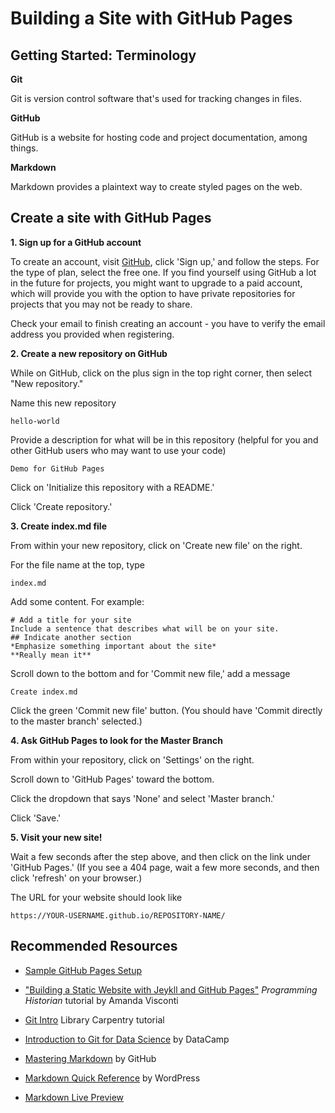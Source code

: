 # Building a Site with GitHub Pages

## Getting Started: Terminology

**Git** 

Git is version control software that's used for tracking changes in files. 

**GitHub** 

GitHub is a website for hosting code and project documentation, among things.  

**Markdown**  

Markdown provides a plaintext way to create styled pages on the web. 

## Create a site with GitHub Pages

**1. Sign up for a GitHub account**

To create an account, visit [GitHub](https://github.com/), click 'Sign up,' and follow the steps. For the type of plan, select the free one. If you find yourself using GitHub a lot in the future for projects, you might want to upgrade to a paid account, which will provide you with the option to have private repositories for projects that you may not be ready to share.

Check your email to finish creating an account - you have to verify the email address you provided when registering.

**2. Create a new repository on GitHub**    

While on GitHub, click on the plus sign in the top right corner, then select "New repository." 

Name this new repository
```
hello-world
```

Provide a description for what will be in this repository (helpful for you and other GitHub users who may want to use your code)
```
Demo for GitHub Pages
```

Click on 'Initialize this repository with a README.'

Click 'Create repository.'

**3. Create index.md file**

From within your new repository, click on 'Create new file' on the right. 

For the file name at the top, type
```
index.md
```

Add some content. For example:  
```
# Add a title for your site  
Include a sentence that describes what will be on your site.
## Indicate another section
*Emphasize something important about the site*  
**Really mean it**
```

Scroll down to the bottom and for 'Commit new file,' add a message
```
Create index.md
```

Click the green 'Commit new file' button. (You should have 'Commit directly to the master branch' selected.)

**4. Ask GitHub Pages to look for the Master Branch**

From within your repository, click on 'Settings' on the right.

Scroll down to 'GitHub Pages' toward the bottom.

Click the dropdown that says 'None' and select 'Master branch.'

Click 'Save.' 

**5. Visit your new site!**

Wait a few seconds after the step above, and then click on the link under 'GitHub Pages.' (If you see a 404 page, wait a few more seconds, and then click 'refresh' on your browser.) 

The URL for your website should look like
```
https://YOUR-USERNAME.github.io/REPOSITORY-NAME/
```

## Recommended Resources
* [Sample GitHub Pages Setup](https://github.com/cdworkshops/GitHub-pages)

* ["Building a Static Website with Jeykll and GitHub Pages"](https://programminghistorian.org/lessons/building-static-sites-with-jekyll-github-pages) *Programming Historian* tutorial by Amanda Visconti

* [Git Intro](https://data-lessons.github.io/library-git/) Library Carpentry tutorial

* [Introduction to Git for Data Science](https://www.datacamp.com/courses/introduction-to-git-for-data-science) by DataCamp

* [Mastering Markdown](https://guides.github.com/features/mastering-markdown/) by GitHub

* [Markdown Quick Reference](https://en.support.wordpress.com/markdown-quick-reference/) by WordPress

* [Markdown Live Preview](http://markdownlivepreview.com/)